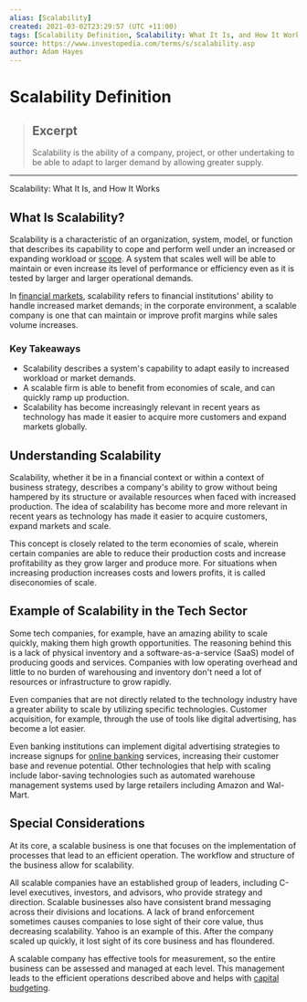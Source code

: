 ```yaml
---
alias: [Scalability]
created: 2021-03-02T23:29:57 (UTC +11:00)
tags: [Scalability Definition, Scalability: What It Is, and How It Works]
source: https://www.investopedia.com/terms/s/scalability.asp
author: Adam Hayes
---
```


# Scalability Definition

> ## Excerpt
> Scalability is the ability of a company, project, or other undertaking to be able to adapt to larger demand by allowing greater supply.

---

Scalability: What It Is, and How It Works
## What Is Scalability?

Scalability is a characteristic of an organization, system, model, or function that describes its capability to cope and perform well under an increased or expanding workload or [scope](https://www.investopedia.com/terms/s/scope.asp). A system that scales well will be able to maintain or even increase its level of performance or efficiency even as it is tested by larger and larger operational demands.

In [financial markets](https://www.investopedia.com/terms/f/financial-market.asp), scalability refers to financial institutions' ability to handle increased market demands; in the corporate environment, a scalable company is one that can maintain or improve profit margins while sales volume increases.

### Key Takeaways

-   Scalability describes a system's capability to adapt easily to increased workload or market demands.
-   A scalable firm is able to benefit from economies of scale, and can quickly ramp up production.
-   Scalability has become increasingly relevant in recent years as technology has made it easier to acquire more customers and expand markets globally.

## Understanding Scalability

Scalability, whether it be in a financial context or within a context of business strategy, describes a company's ability to grow without being hampered by its structure or available resources when faced with increased production. The idea of scalability has become more and more relevant in recent years as technology has made it easier to acquire customers, expand markets and scale.

This concept is closely related to the term economies of scale, wherein certain companies are able to reduce their production costs and increase profitability as they grow larger and produce more. For situations when increasing production increases costs and lowers profits, it is called diseconomies of scale.

## Example of Scalability in the Tech Sector

Some tech companies, for example, have an amazing ability to scale quickly, making them high growth opportunities. The reasoning behind this is a lack of physical inventory and a software-as-a-service (SaaS) model of producing goods and services. Companies with low operating overhead and little to no burden of warehousing and inventory don't need a lot of resources or infrastructure to grow rapidly.

Even companies that are not directly related to the technology industry have a greater ability to scale by utilizing specific technologies. Customer acquisition, for example, through the use of tools like digital advertising, has become a lot easier.

Even banking institutions can implement digital advertising strategies to increase signups for [online banking](https://www.investopedia.com/terms/o/onlinebanking.asp) services, increasing their customer base and revenue potential. Other technologies that help with scaling include labor-saving technologies such as automated warehouse management systems used by large retailers including Amazon and Wal-Mart.

## Special Considerations

At its core, a scalable business is one that focuses on the implementation of processes that lead to an efficient operation. The workflow and structure of the business allow for scalability.

All scalable companies have an established group of leaders, including C-level executives, investors, and advisors, who provide strategy and direction. Scalable businesses also have consistent brand messaging across their divisions and locations. A lack of brand enforcement sometimes causes companies to lose sight of their core value, thus decreasing scalability. Yahoo is an example of this. After the company scaled up quickly, it lost sight of its core business and has floundered.

A scalable company has effective tools for measurement, so the entire business can be assessed and managed at each level. This management leads to the efficient operations described above and helps with [capital budgeting](https://www.investopedia.com/terms/c/capitalbudgeting.asp).
